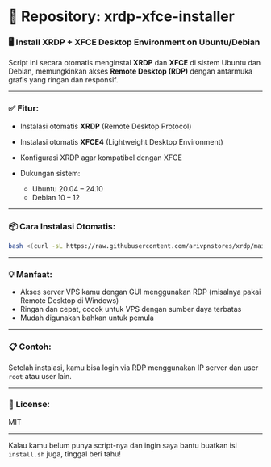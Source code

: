 # 📁 Repository: **xrdp-xfce-installer**

### 🖥️ Install XRDP + XFCE Desktop Environment on Ubuntu/Debian

Script ini secara otomatis menginstal **XRDP** dan **XFCE** di sistem Ubuntu dan Debian, memungkinkan akses **Remote Desktop (RDP)** dengan antarmuka grafis yang ringan dan responsif.

---

### ✅ Fitur:

* Instalasi otomatis **XRDP** (Remote Desktop Protocol)
* Instalasi otomatis **XFCE4** (Lightweight Desktop Environment)
* Konfigurasi XRDP agar kompatibel dengan XFCE
* Dukungan sistem:

  * Ubuntu 20.04 – 24.10
  * Debian 10 – 12

---

### 📦 Cara Instalasi Otomatis:

```bash
bash <(curl -sL https://raw.githubusercontent.com/arivpnstores/xrdp/main/)
```

---

### 💡 Manfaat:

* Akses server VPS kamu dengan GUI menggunakan RDP (misalnya pakai Remote Desktop di Windows)
* Ringan dan cepat, cocok untuk VPS dengan sumber daya terbatas
* Mudah digunakan bahkan untuk pemula

---

### 📋 Contoh:

Setelah instalasi, kamu bisa login via RDP menggunakan IP server dan user `root` atau user lain.

---

### 📜 License:

MIT

---

Kalau kamu belum punya script-nya dan ingin saya bantu buatkan isi `install.sh` juga, tinggal beri tahu!

